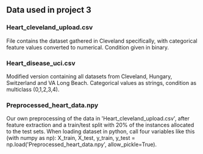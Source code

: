 ## Data used in project 3

### Heart_cleveland_upload.csv

File contains the dataset gathered in Cleveland specifically, with categorical feature values converted to numerical. Condition given in binary. 

### Heart_disease_uci.csv

Modified version containing all datasets from Cleveland, Hungary, Switzerland and VA Long Beach. Categorical values as strings, condition as multiclass (0,1,2,3,4).

### Preprocessed_heart_data.npy

Our own preprocessing of the data in 'Heart_cleveland_upload.csv', after feature extraction and a train/test split with 20% of the instances allocated to the test sets. When loading dataset in python, call four variables like this (with numpy as np): X_train, X_test, y_train, y_test = np.load('Preprocessed_heart_data.npy', allow_pickle=True). 
